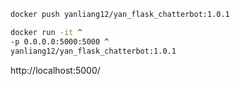 ```bash
docker push yanliang12/yan_flask_chatterbot:1.0.1
```

```bash
docker run -it ^
-p 0.0.0.0:5000:5000 ^
yanliang12/yan_flask_chatterbot:1.0.1
```

http://localhost:5000/
